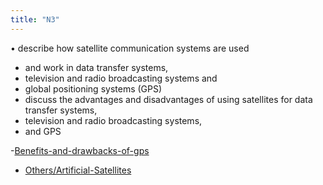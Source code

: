 ```yaml
---
title: "N3"
---
```

• describe how satellite communication systems are used
- and work in data transfer systems, 
- television and radio broadcasting systems and 
- global positioning systems (GPS)
- discuss the advantages and disadvantages of using satellites for data transfer systems, 
- television and radio broadcasting systems, 
- and GPS

-[Benefits-and-drawbacks-of-gps](Others/Benefits-and-drawbacks-of-gps.md)

- [Others/Artificial-Satellites](Others/Artificial-Satellites.md)